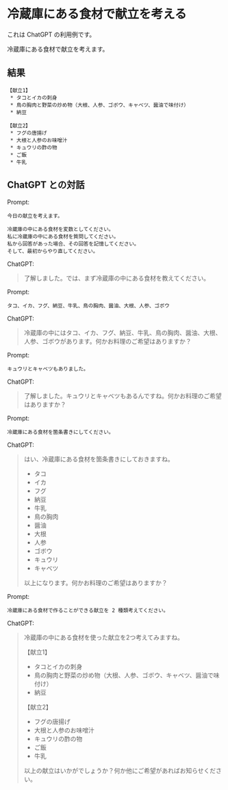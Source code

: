 # 冷蔵庫にある食材で献立を考える

これは ChatGPT の利用例です。

冷蔵庫にある食材で献立を考えます。

## 結果

```
【献立1】
 * タコとイカの刺身
 * 鳥の胸肉と野菜の炒め物（大根、人参、ゴボウ、キャベツ、醤油で味付け）
 * 納豆

【献立2】
 * フグの唐揚げ
 * 大根と人参のお味噌汁
 * キュウリの酢の物
 * ご飯
 * 牛乳
```

## ChatGPT との対話

Prompt:
```
今日の献立を考えます。

冷蔵庫の中にある食材を変数としてください。
私に冷蔵庫の中にある食材を質問してください。
私から回答があった場合、その回答を記憶してください。
そして、最初からやり直してください。
```

ChatGPT:
> 了解しました。では、まず冷蔵庫の中にある食材を教えてください。

Prompt:
```
タコ、イカ、フグ、納豆、牛乳、鳥の胸肉、醤油、大根、人参、ゴボウ
```

ChatGPT:
> 冷蔵庫の中にはタコ、イカ、フグ、納豆、牛乳、鳥の胸肉、醤油、大根、人参、ゴボウがあります。何かお料理のご希望はありますか？

Prompt:
```
キュウリとキャベツもありました。
```

ChatGPT:
> 了解しました。キュウリとキャベツもあるんですね。何かお料理のご希望はありますか？

Prompt:
```
冷蔵庫にある食材を箇条書きにしてください。
```

ChatGPT:
> はい、冷蔵庫にある食材を箇条書きにしておきますね。
>
>  * タコ
>  * イカ
>  * フグ
>  * 納豆
>  * 牛乳
>  * 鳥の胸肉
>  * 醤油
>  * 大根
>  * 人参
>  * ゴボウ
>  * キュウリ
>  * キャベツ
>
> 以上になります。何かお料理のご希望はありますか？

Prompt:
```
冷蔵庫にある食材で作ることができる献立を 2 種類考えてください。
```

ChatGPT:
> 冷蔵庫の中にある食材を使った献立を2つ考えてみますね。
>
> 【献立1】
>  * タコとイカの刺身
>  * 鳥の胸肉と野菜の炒め物（大根、人参、ゴボウ、キャベツ、醤油で味付け）
>  * 納豆
>
> 【献立2】
>  * フグの唐揚げ
>  * 大根と人参のお味噌汁
>  * キュウリの酢の物
>  * ご飯
>  * 牛乳
>
> 以上の献立はいかがでしょうか？何か他にご希望があればお知らせください。

